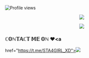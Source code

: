 
 



 <br> ![Profile views](https://komarev.com/ghpvc/?username=Stargirlxd&color=blue&style=flat-square&label=Profile+Views) <p align="center"><a href="https://github.com/Stargirlxd"><img src="https://github-readme-stats.vercel.app/api?username=Stargirlxd&show_icons=true&theme=radical"></a></p> <p align="center"><a href="https://github.com/Stargirlxd"><img src="https://github-readme-stats.vercel.app/api/top-langs/?username=Stargirlxd&theme=radical&layout=compact"></a></p>

### ℂ𝕆ℕ𝕋𝔸ℂ𝕋 𝕄𝔼 𝕆ℕ ❤️<a
href="https://t.me/STA4GIRL_XD"><img src="https://img.shields.io/badge/STARGIRL-blue.svg?
style=for-the-badge&logo=Telegram"></a>

